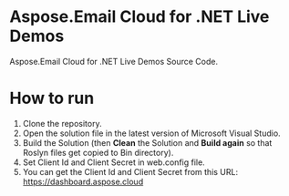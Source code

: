 # Aspose.Email Cloud for .NET Live Demos

Aspose.Email Cloud for .NET Live Demos Source Code.
 
# How to run
 
 1. Clone the repository.
 2. Open the solution file in the latest version of Microsoft Visual Studio.
 3. Build the Solution (then **Clean** the Solution and **Build again** so that Roslyn files get copied to Bin directory).
 4. Set Client Id and Client Secret in web.config file.
 5. You can get the Client Id and Client Secret from this URL: https://dashboard.aspose.cloud
